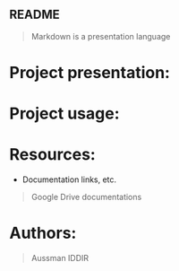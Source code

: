 ## README
> Markdown is a presentation language
# Project presentation:




# Project usage:






# Resources:
+	Documentation links, etc.
> Google Drive documentations
	



# Authors:
> Aussman IDDIR










